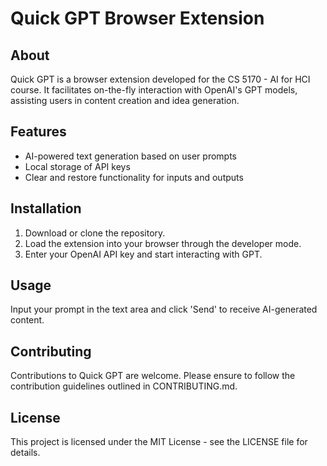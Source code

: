 # Quick GPT Browser Extension

## About
Quick GPT is a browser extension developed for the CS 5170 - AI for HCI course. It facilitates on-the-fly interaction with OpenAI's GPT models, assisting users in content creation and idea generation.

## Features
- AI-powered text generation based on user prompts
- Local storage of API keys
- Clear and restore functionality for inputs and outputs

## Installation
1. Download or clone the repository.
2. Load the extension into your browser through the developer mode.
3. Enter your OpenAI API key and start interacting with GPT.

## Usage
Input your prompt in the text area and click 'Send' to receive AI-generated content.

## Contributing
Contributions to Quick GPT are welcome. Please ensure to follow the contribution guidelines outlined in CONTRIBUTING.md.

## License
This project is licensed under the MIT License - see the LICENSE file for details.
